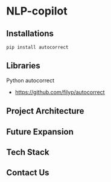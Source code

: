 # NLP-copilot


## Installations
```
pip install autocorrect
```

## Libraries
Python autocorrect
* https://github.com/filyp/autocorrect

## Project Architecture


## Future Expansion


## Tech Stack


## Contact Us
